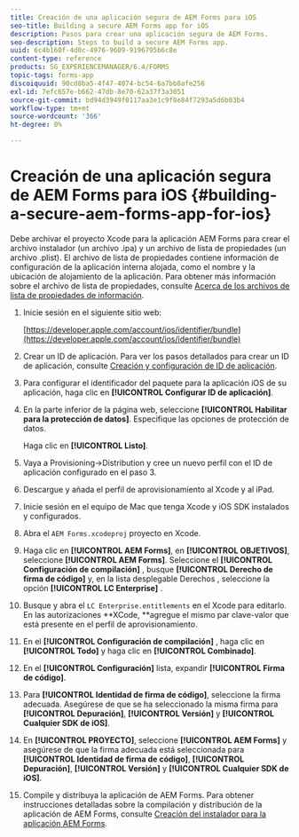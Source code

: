 ```yaml
---
title: Creación de una aplicación segura de AEM Forms para iOS
seo-title: Building a secure AEM Forms app for iOS
description: Pasos para crear una aplicación segura de AEM Forms.
seo-description: Steps to build a secure AEM Forms app.
uuid: 6c4b160f-4d0c-4976-9609-9196795b6c8e
content-type: reference
products: SG_EXPERIENCEMANAGER/6.4/FORMS
topic-tags: forms-app
discoiquuid: 90cd8ba5-4f47-4074-bc54-6a7bb8afe256
exl-id: 7efc657e-b662-47db-8e70-62a37f3a3051
source-git-commit: bd94d3949f0117aa3e1c9f0e84f7293a5d6b03b4
workflow-type: tm+mt
source-wordcount: '366'
ht-degree: 0%

---
```


# Creación de una aplicación segura de AEM Forms para iOS {#building-a-secure-aem-forms-app-for-ios}

Debe archivar el proyecto Xcode para la aplicación AEM Forms para crear el archivo instalador (un archivo .ipa) y un archivo de lista de propiedades (un archivo .plist). El archivo de lista de propiedades contiene información de configuración de la aplicación interna alojada, como el nombre y la ubicación de alojamiento de la aplicación. Para obtener más información sobre el archivo de lista de propiedades, consulte [Acerca de los archivos de lista de propiedades de información](https://developer.apple.com/library/ios/#documentation/general/Reference/InfoPlistKeyReference/Articles/AboutInformationPropertyListFiles.html).

1. Inicie sesión en el siguiente sitio web:

   [https://developer.apple.com/account/ios/identifier/bundle](https://developer.apple.com/account/ios/identifier/bundle)

1. Crear un ID de aplicación. Para ver los pasos detallados para crear un ID de aplicación, consulte [Creación y configuración de ID de aplicación](https://developer.apple.com/library/ios/documentation/IDEs/Conceptual/AppDistributionGuide/MaintainingProfiles/MaintainingProfiles.html).
1. Para configurar el identificador del paquete para la aplicación iOS de su aplicación, haga clic en **[!UICONTROL Configurar ID de aplicación]**.
1. En la parte inferior de la página web, seleccione **[!UICONTROL Habilitar para la protección de datos]**. Especifique las opciones de protección de datos.

   Haga clic en **[!UICONTROL Listo]**.

1. Vaya a Provisioning->Distribution y cree un nuevo perfil con el ID de aplicación configurado en el paso 3.
1. Descargue y añada el perfil de aprovisionamiento al Xcode y al iPad.
1. Inicie sesión en el equipo de Mac que tenga Xcode y iOS SDK instalados y configurados.
1. Abra el `AEM Forms.xcodeproj` proyecto en Xcode.
1. Haga clic en **[!UICONTROL AEM Forms]**, en **[!UICONTROL OBJETIVOS]**, seleccione **[!UICONTROL AEM Forms]**. Seleccione el **[!UICONTROL Configuración de compilación]** , busque **[!UICONTROL Derecho de firma de código]** y, en la lista desplegable Derechos , seleccione la opción **[!UICONTROL LC Enterprise]** .
1. Busque y abra el `LC Enterprise.entitlements` en el Xcode para editarlo. En las autorizaciones **XCode, **agregue el mismo par clave-valor que está presente en el perfil de aprovisionamiento.
1. En el **[!UICONTROL Configuración de compilación]** , haga clic en **[!UICONTROL Todo]** y haga clic en **[!UICONTROL Combinado]**.
1. En el **[!UICONTROL Configuración]** lista, expandir **[!UICONTROL Firma de código]**.
1. Para **[!UICONTROL Identidad de firma de código]**, seleccione la firma adecuada. Asegúrese de que se ha seleccionado la misma firma para **[!UICONTROL Depuración]**, **[!UICONTROL Versión]** y **[!UICONTROL Cualquier SDK de iOS]**.
1. En **[!UICONTROL PROYECTO]**, seleccione **[!UICONTROL AEM Forms]** y asegúrese de que la firma adecuada está seleccionada para **[!UICONTROL Identidad de firma de código]**, **[!UICONTROL Depuración]**, **[!UICONTROL Versión]** y **[!UICONTROL Cualquier SDK de iOS]**.
1. Compile y distribuya la aplicación de AEM Forms. Para obtener instrucciones detalladas sobre la compilación y distribución de la aplicación de AEM Forms, consulte [Creación del instalador para la aplicación AEM Forms](setup-xcode-project-build-installer.md#build-the-installer-for-the-mobile-workspace-app).
